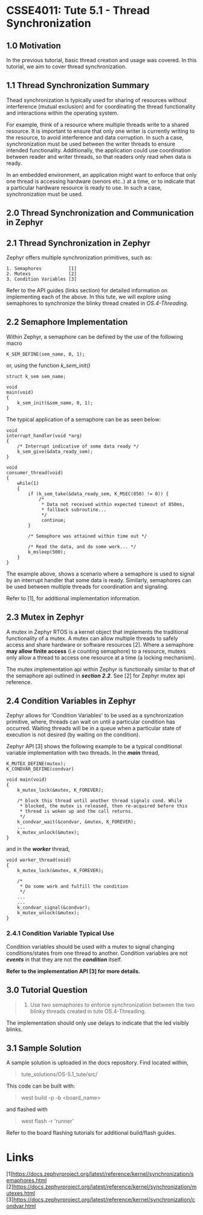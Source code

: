# CSSE4011: Tute 5.1 - Thread Synchronization 

## **1.0 Motivation**

In the previous tutorial, basic thread creation and usage was covered. In this tutorial, we aim to cover thread synchronization.


## **1.1 Thread Synchronization Summary**

Thead synchronization is typically used for sharing of resources without interference (mutual exclusion) and for coordinating the thread functionality and interactions within the operating system. 

For example, think of a resource where multiple threads write to a shared resource. It is important to ensure that only one writer is currently writing to the resource, to avoid interference and data corruption. In such a case, synchronization must be used between the writer threads to ensure intended functionality. Additionally, the application could use coordination between reader and writer threads, so that readers only read when data is ready. 

In an embedded environment, an application might want to enforce that only one thread is accessing hardware (senors etc..) at a time, or to indicate that a particular hardware resource is ready to use. In such a case, synchronization must be used. 

## **2.0 Thread Synchronization and Communication in Zephyr**

## **2.1 Thread Synchronization in Zephyr**

Zephyr offers multiple synchronization primitives, such as:

    1. Semaphores          [1]
    2. Mutexs              [2]
    3. Condition Variables [3]


Refer to the API guides (links section) for detailed information on implementing each of the above. In this tute, we will explore using semaphores to synchronize the blinky thread created in *OS.4-Threading*. 

## **2.2 Semaphore Implementation**

Within Zephyr, a semaphore can be defined by the use of the following macro

```
K_SEM_DEFINE(sem_name, 0, 1);
```

or, using the function  *k_sem_init()*

```
struct k_sem sem_name;

void
main(void)
{
    k_sem_init(&sem_name, 0, 1);
}
```

The typical application of a semaphore can be as seen below:

```
void
interrupt_handler(void *arg)
{
    /* Interrupt indicative of some data ready */
    k_sem_give(&data_ready_sem);
}

void
consumer_thread(void)
{
    while(1)
    {
        if (k_sem_take(&data_ready_sem, K_MSEC(850) != 0)) {
            /* 
             * Data not received within expected timeout of 850ms, 
             * fallback subroutine...
             */
             continue;
        }

        /* Semaphore was attained within time out */

        /* Read the data, and do some work... */
        k_msleep(500);
    }
}
```
The example above, shows a scenario where a semaphore is used to signal by an interrupt handler that some data is ready. Similarly, semaphores can be used between multiple threads for coordination and signaling. 

Refer to [1], for additional implementation information. 

## **2.3 Mutex in Zephyr**

A mutex in Zephyr RTOS is a kernel object that implements the traditional functionality of a mutex. A mutex can allow multiple threads to safely access and share hardware or software resources [2]. Where a semaphore **may allow finite access** (i.e counting semaphore) to a resource, mutexs only allow a thread to access one resource at a time (a locking mechanism). 

The mutex implementation api within Zephyr is functionally similar to that of the semaphore api outlined in ***section 2.2***. See [2] for Zephyr mutex api reference.

## **2.4 Condition Variables in Zephyr**

Zephyr allows for 'Condition Variables' to be used as a synchronization primitive, where, threads can wait on until a particular condition has occurred. Waiting threads will be in a queue when a particular state of execution is not desired (by waiting on the condition).


Zephyr API [3] shows the following example to be  a typical conditional variable implementation with two threads. In the ***main*** thread, 

```
K_MUTEX_DEFINE(mutex);
K_CONDVAR_DEFINE(condvar)

void main(void)
{
    k_mutex_lock(&mutex, K_FOREVER);

    /* block this thread until another thread signals cond. While
     * blocked, the mutex is released, then re-acquired before this
     * thread is woken up and the call returns.
     */
    k_condvar_wait(&condvar, &mutex, K_FOREVER);
    ...
    k_mutex_unlock(&mutex);
}
```
and in the ***worker*** thread,

```
void worker_thread(void)
{
    k_mutex_lock(&mutex, K_FOREVER);

    /*
     * Do some work and fulfill the condition
     */
    ...
    ...
    k_condvar_signal(&condvar);
    k_mutex_unlock(&mutex);
}
```

### **2.4.1 Condition Variable Typical Use**

Condition variables should be used with a mutex to signal changing conditions/states from one thread to another. Condition variables are not ***events*** in that they are not the ***condition*** itself.

**Refer to the implementation API [3] for more details.**

## **3.0 Tutorial Question**

> 1. Use two semaphores to enforce synchronization between the two blinky threads created in tute OS.4-Threading.

The implementation should only use delays to indicate that the led visibly blinks. 

## **3.1 Sample Solution**

A sample solution is uploaded in the docs repository. Find located within,

> tute_solutions/OS-5.1_tute/src/

This code can be built with:

> west build -p -b <board_name>

and flashed with

> west flash -r 'runner'

Refer to the board flashing tutorials for additional build/flash guides.

# Links

[1]https://docs.zephyrproject.org/latest/reference/kernel/synchronization/semaphores.html
[2]https://docs.zephyrproject.org/latest/reference/kernel/synchronization/mutexes.html
[3]https://docs.zephyrproject.org/latest/reference/kernel/synchronization/condvar.html
